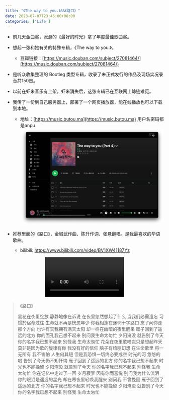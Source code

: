 ```yaml
---
title: "《The way to you.》&&《路口》"
date: 2023-07-07T23:45:00+08:00
categories: ['Life']
---
```

<!-- ![](GoldenMelody.png) -->

- 前几天金曲奖，张悬的《最好的时光》拿了年度最佳歌曲奖。
- 想起一张和她有关的特殊专辑，《The way to you.》。
  - 豆瓣链接：[https://music.douban.com/subject/27081464/](https://music.douban.com/subject/27081464/)
- 是听众收集整理的 Bootleg 类型专辑，收录了未正式发行的作品及现场实况录音共150首。
- 以前在虾米音乐有上架，虾米消失后，这张专辑已在互联网上踪迹难觅。
- 我传了一份到自己服务器上，部署了一个网页播放器，能在线播放也可以下载到本地。
  - 地址：[https://music.butou.ma](https://music.butou.ma) 用户名密码都是anpu
![](intersection-playing.png)
- 推荐里面的《路口》，金城武作曲、陈升作词、张悬翻唱。是我最喜欢的华语歌曲。

  - bilibili: https://www.bilibili.com/video/BV1XW41187Yz

<div style="text-align: center;">
  <video controls style="width: 50%;">
    <source src="/post/the-way-to-you/intersection.mp4" type="video/mp4">
    Your browser does not support the video tag.
  </video>
</div>

>《路口》
>
> 昙花在夜里绽放
> 静静地像在诉说
> 在夜里忽然想起了什么
> 当我们必需遗忘
> 习惯於宿命过往
> 生命就不再是恍忽年少
> 你我相逢在迷惘十字路口
> 忘了问你走那个方向
> 也许有天我拥有满天太阳
> 却一样在幽暗的夜里醒来
> 雁子回到了遥远的北方
> 你的面孔我己想不起来
> 别问我生命太匆忙
> 夕阳淹没
> 就告别了今天
> 你的名字我已想不起来
> 别怪我
> 生命太匆忙
> 花朵在夜里歌唱岂只是想起昨天
> 莫非是因为歌的旋律有你
> 我没有好的信仰
> 脑子有绮丽幻想
> 在生命歌里
> 将一无所有
> 我不害怕
> 人生何其短
> 但是我恐惧一切终必要成空
> 时光的河
> 悠悠的唱
> 告别了今天仍不知忏悔
> 雁子回到了遥远的北方
> 你的名字我己想不起来
> 时光也不能挽留
> 夕阳淹没
> 就告别了今天
> 你的名字我已想不起来
> 别怪我
> 生命太匆忙
> 你在记忆中走过了一回
> 岁月寂寥 因有你而喜悦
> 别问我为什么流泪
> 你的眼泪是遥远的星光
> 却在寒夜里轻唤我醒来
> 别问我
> 不曾挽回
> 雁子回到了遥远的北方
> 你的名字我己想不起来
> 时光也不能挽留
> 夕阳淹没
> 就告别了今天
> 你的名字我已想不起来
> 别怪我
> 生命太匆忙